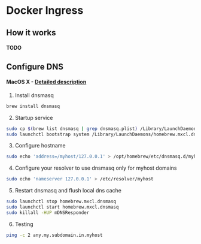 # Docker Ingress


How it works
----------------

#### TODO


Configure DNS
----------------

#### MacOS X - [Detailed description](dnsmasq-mac-osx.md)

1. Install dnsmasq
```sh
brew install dnsmasq
```

2. Startup service
```sh
sudo cp $(brew list dnsmasq | grep dnsmasq.plist) /Library/LaunchDaemons/
sudo launchctl bootstrap system /Library/LaunchDaemons/homebrew.mxcl.dnsmasq.plist
```

3. Configure hostname
```sh
sudo echo 'address=/myhost/127.0.0.1' > /opt/homebrew/etc/dnsmasq.d/myhost.conf
```

4. Configure your resolver to use dnsmasq only for myhost domains
```sh
sudo echo 'nameserver 127.0.0.1' > /etc/resolver/myhost
```

5. Restart dnsmasq and flush local dns cache
```sh
sudo launchctl stop homebrew.mxcl.dnsmasq
sudo launchctl start homebrew.mxcl.dnsmasq
sudo killall -HUP mDNSResponder
```

6. Testing
```sh
ping -c 2 any.my.subdomain.in.myhost
```